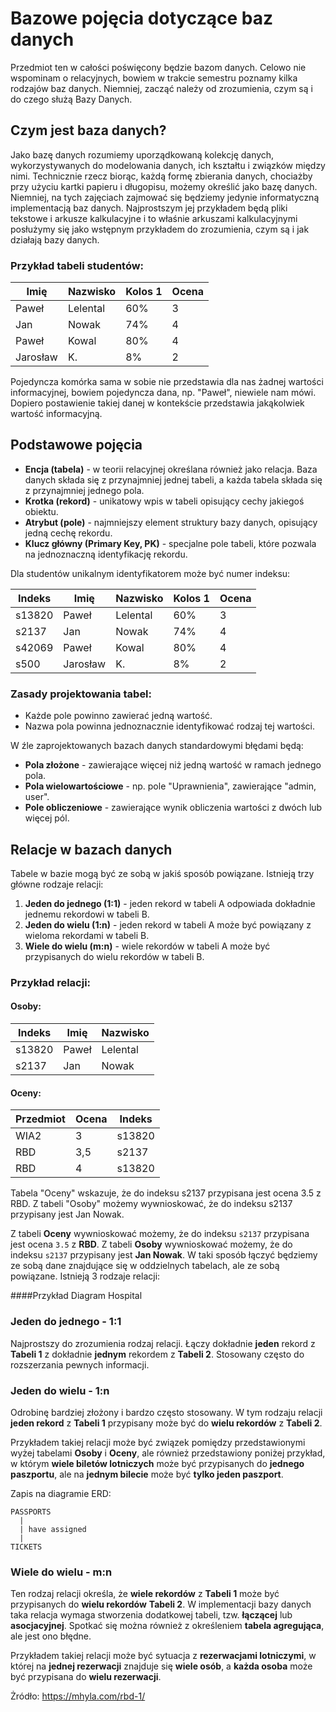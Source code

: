 
# Bazowe pojęcia dotyczące baz danych

Przedmiot ten w całości poświęcony będzie bazom danych. Celowo nie wspominam o relacyjnych, bowiem w trakcie semestru poznamy kilka rodzajów baz danych. Niemniej, zacząć należy od zrozumienia, czym są i do czego służą Bazy Danych.

## Czym jest baza danych?

Jako bazę danych rozumiemy uporządkowaną kolekcję danych, wykorzystywanych do modelowania danych, ich kształtu i związków między nimi. Technicznie rzecz biorąc, każdą formę zbierania danych, chociażby przy użyciu kartki papieru i długopisu, możemy określić jako bazę danych. Niemniej, na tych zajęciach zajmować się będziemy jedynie informatyczną implementacją baz danych. Najprostszym jej przykładem będą pliki tekstowe i arkusze kalkulacyjne i to właśnie arkuszami kalkulacyjnymi posłużymy się jako wstępnym przykładem do zrozumienia, czym są i jak działają bazy danych.

### Przykład tabeli studentów:

| Imię       | Nazwisko    | Kolos 1 | Ocena |
|------------|------------|---------|-------|
| Paweł      | Lelental   | 60%     | 3     |
| Jan        | Nowak      | 74%     | 4     |
| Paweł      | Kowal      | 80%     | 4     |
| Jarosław   | K.         | 8%      | 2     |

Pojedyncza komórka sama w sobie nie przedstawia dla nas żadnej wartości informacyjnej, bowiem pojedyncza dana, np. "Paweł", niewiele nam mówi. Dopiero postawienie takiej danej w kontekście przedstawia jakąkolwiek wartość informacyjną.

## Podstawowe pojęcia

- **Encja (tabela)** - w teorii relacyjnej określana również jako relacja. Baza danych składa się z przynajmniej jednej tabeli, a każda tabela składa się z przynajmniej jednego pola.
- **Krotka (rekord)** - unikatowy wpis w tabeli opisujący cechy jakiegoś obiektu.
- **Atrybut (pole)** - najmniejszy element struktury bazy danych, opisujący jedną cechę rekordu.
- **Klucz główny (Primary Key, PK)** - specjalne pole tabeli, które pozwala na jednoznaczną identyfikację rekordu.

Dla studentów unikalnym identyfikatorem może być numer indeksu:

| Indeks | Imię       | Nazwisko    | Kolos 1 | Ocena |
|--------|------------|-------------|---------|-------|
| s13820 | Paweł      | Lelental    | 60%     | 3     |
| s2137  | Jan        | Nowak       | 74%     | 4     |
| s42069 | Paweł      | Kowal       | 80%     | 4     |
| s500   | Jarosław   | K.          | 8%      | 2     |

### Zasady projektowania tabel:

- Każde pole powinno zawierać jedną wartość.
- Nazwa pola powinna jednoznacznie identyfikować rodzaj tej wartości.

W źle zaprojektowanych bazach danych standardowymi błędami będą:

- **Pola złożone** - zawierające więcej niż jedną wartość w ramach jednego pola.
- **Pola wielowartościowe** - np. pole "Uprawnienia", zawierające "admin, user".
- **Pole obliczeniowe** - zawierające wynik obliczenia wartości z dwóch lub więcej pól.

## Relacje w bazach danych

Tabele w bazie mogą być ze sobą w jakiś sposób powiązane. Istnieją trzy główne rodzaje relacji:

1. **Jeden do jednego (1:1)** - jeden rekord w tabeli A odpowiada dokładnie jednemu rekordowi w tabeli B.
2. **Jeden do wielu (1:n)** - jeden rekord w tabeli A może być powiązany z wieloma rekordami w tabeli B.
3. **Wiele do wielu (m:n)** - wiele rekordów w tabeli A może być przypisanych do wielu rekordów w tabeli B.

### Przykład relacji:

#### Osoby:
| Indeks  | Imię   | Nazwisko  |
|---------|--------|----------|
| s13820  | Paweł  | Lelental |
| s2137   | Jan    | Nowak    |

#### Oceny:
| Przedmiot | Ocena | Indeks  |
|-----------|-------|--------|
| WIA2      | 3     | s13820 |
| RBD       | 3,5   | s2137  |
| RBD       | 4     | s13820 |

Tabela "Oceny" wskazuje, że do indeksu s2137 przypisana jest ocena 3.5 z RBD. Z tabeli "Osoby" możemy wywnioskować, że do indeksu s2137 przypisany jest Jan Nowak.

Z tabeli **Oceny** wywnioskować możemy, że do indeksu `s2137` przypisana jest ocena `3.5` z **RBD**. Z tabeli **Osoby** wywnioskować możemy, że do indeksu `s2137` przypisany jest **Jan Nowak**. W taki sposób łączyć będziemy ze sobą dane znajdujące się w oddzielnych tabelach, ale ze sobą powiązane. Istnieją 3 rodzaje relacji:

####Przykład Diagram Hospital

### Jeden do jednego - 1:1
Najprostszy do zrozumienia rodzaj relacji. Łączy dokładnie **jeden** rekord z **Tabeli 1** z dokładnie **jednym** rekordem z **Tabeli 2**. Stosowany często do rozszerzania pewnych informacji. 



### Jeden do wielu - 1:n
Odrobinę bardziej złożony i bardzo często stosowany. W tym rodzaju relacji **jeden rekord** z **Tabeli 1** przypisany może być do **wielu rekordów** z **Tabeli 2**. 

Przykładem takiej relacji może być związek pomiędzy przedstawionymi wyżej tabelami **Osoby** i **Oceny**, ale również przedstawiony poniżej przykład, w którym **wiele biletów lotniczych** może być przypisanych do **jednego paszportu**, ale na **jednym bilecie** może być **tylko jeden paszport**.

Zapis na diagramie ERD:
```
PASSPORTS
  |
  | have assigned
  |
TICKETS
```


### Wiele do wielu - m:n
Ten rodzaj relacji określa, że **wiele rekordów** z **Tabeli 1** może być przypisanych do **wielu rekordów** **Tabeli 2**. W implementacji bazy danych taka relacja wymaga stworzenia dodatkowej tabeli, tzw. **łączącej** lub **asocjacyjnej**. Spotkać się można również z określeniem **tabela agregująca**, ale jest ono błędne.

Przykładem takiej relacji może być sytuacja z **rezerwacjami lotniczymi**, w której na **jednej rezerwacji** znajduje się **wiele osób**, a **każda osoba** może być przypisana do **wielu rezerwacji**.

Żródło: https://mhyla.com/rbd-1/
